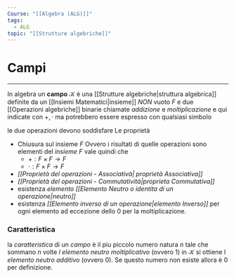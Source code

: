 ```yaml
---
Course: "[[Algebra (ALG)]]"
tags:
  - ALG
topic: "[[Strutture algebriche]]"
---
```


# Campi
---
In algebra un __campo__ $\mathcal{K}$ è una [[Strutture algebriche|struttura algebrica]] definite da un [[Insiemi Matematici|insieme]] _NON_  vuoto $F$ e due [[Operazioni algebriche]] binarie chiamate _addizione_ e _moltiplicazione_ e qui indicate con $+,\cdot$ ma potrebbero essere espresso con qualsiasi simbolo 


le due operazioni devono soddisfare Le proprietà
 - Chiusura sul insieme $F$ Ovvero i risultati di quelle operazioni sono elementi del _insieme_ $F$ vale quindi che 
	 - $+:F\times F \rightarrow F$
	 - $\cdot:F\times F \rightarrow F$
- _[[Proprietà del operazioni - Associativà| proprietà Associativa]]_
- _[[Proprietà del operazioni - Commutatività|proprieta Commutativa]]_
- esistenza _elemento [[Elemento Neutro o identita di un operazione|neutro]]_ 
- esistenza _[[Elemento inverso di un operazione|elemento Inverso]]_ per ogni elemento ad eccezione dello 0 per la moltiplicazione.

### Caratteristica
la _caratteristica_ di un _campo_ è il piu piccolo numero natura $n$ tale che sommano $n$ volte _l elemento neutro moltiplicativo_ (ovvero $1$) in $\mathcal{K}$ si ottiene l _elemento neutro additivo_ (ovvero 0).
Se questo numero non esiste allora è $0$ per definizione.

